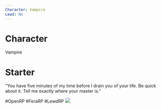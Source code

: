 ```yaml
---
Character: Vampire
Lewd: No
---
```

# Character
Vampire

# Starter

"You have five minutes of my time before I drain you of your life. Be quick about it. Tell me exactly where your master is."
  

#OpenRP #FeraRP #LewdRP 
![](beautiful-redhead-cosplayer-girl-wearing-victorian-style-steampunk-costume-big-breast-deep-neckline-touches-pocket-watch-142326228.jpg)